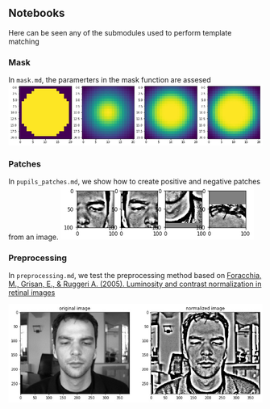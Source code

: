 ## Notebooks
Here can be seen any of the submodules used to perform template matching

### Mask
In `mask.md`, the paramerters in the mask function are assesed
![Mask](https://github.com/pierreglaser/templatematching-mva/blob/master/report/plots/mask.jpg)

### Patches
In `pupils_patches.md`, we show how to create positive and negative patches from an image.
![patches](https://github.com/pierreglaser/templatematching-mva/blob/master/report/plots/patches.png)

### Preprocessing
In `preprocessing.md`, we test the preprocessing method based on [Foracchia, M., Grisan, E., & Ruggeri A. (2005). Luminosity and contrast normalization in retinal images](https://s3.amazonaws.com/academia.edu.documents/50305655/Luminosity_and_contrast_normalization_in20161114-27469-1jvyv58.pdf?response-content-disposition=inline%3B%20filename%3DLuminosity_and_contrast_normalization_in.pdf&X-Amz-Algorithm=AWS4-HMAC-SHA256&X-Amz-Credential=ASIATUSBJ6BAN7DJ6A2X%2F20200418%2Fus-east-1%2Fs3%2Faws4_request&X-Amz-Date=20200418T110207Z&X-Amz-Expires=3600&X-Amz-Security-Token=IQoJb3JpZ2luX2VjELr%2F%2F%2F%2F%2F%2F%2F%2F%2F%2FwEaCXVzLWVhc3QtMSJHMEUCIA9BQz1H9rDpM4W0tyHl5b5X7hV1de4pXngb6eMUguztAiEA3DcRPzVyzUeFmsZz9ag3%2FnHenxQMk5yDK6g6jHC4hPgqvQMI0v%2F%2F%2F%2F%2F%2F%2F%2F%2F%2FARAAGgwyNTAzMTg4MTEyMDAiDG46JYQ2BVAeFl3ehCqRA7YCqNGP%2F5QZDzRM%2Fmd9fqkDyqULordkXS5uDZhfbiJ86L9uwERDjmFVgFy5nehCs7Dkh5JPvSbIntt8F2tG6hwKgzAmY4anKIuOsFWXw1qpBh0StzoWBgVkbgkpcEPH7azg4Y2bikCEBLnS7P9x%2BMXOoMZAuJ977m%2FdJjTdV1g9dSciVqVuBdHdL2Y9SadqY4ao9OZ5LgH7Og0z4RO00G3fuuO4wE%2Fc2MTqkyJF5MIbMNbxMXgTdYGBYYpH1KhR117VxyoqyfI94zcWgHxASl1AGDg3FFAIRn%2B8qC1SUCcLN3dtElVFVrRpdOSO0HXQNSK5vthPQ%2FE2g%2F9bh%2Bu56SdWj8s2MqyycfEm%2Btwc2mVeseS6dRvvPMDXrloWYdieg1SxSwHSYLI1vSdYUi4q3e9GOqjaUzfJ3pYPxu0k9R9NootkHdM7ny8k9Fd%2FM6hJ8dbBKyZ0T%2BBLcIsYt2MQOad16vGCKW6G9L1JjCpEtSYC5H3NVcKVrBLurXEn8PmoZHROettECZgfV2ZKajVQvz6gMJ6L6%2FQFOusB8yWI00XsMqx5vC02NR%2FOTiE7w2XEi%2F57jtS5PFoZUVMs77kLMAaMfGxJWQKjC5DoZyV2Nr0yVsBX8JwMJxxYekTbTWsqq3NgRA4%2BUQ9NV3hT87Qsz2PzJJKXp9GJL%2FiGuI4suEErNatOjpA%2BM3Gx0O%2Br5sSiRegHifjcAzQh%2BVKrVTu%2F2ZNTxjvcaZ%2B8GfTJ%2FmwWoHmxoBU3m6lp8I1VdxLEd3cVD4qhGSnB8rnbhMiET2DWkoSPqC3UcUBuppYFn%2BSQc7CQ9xqgfE9vB1xwwVfBcW4RlNDA03dHt0qSR9GB6j6N011Fp%2FWBfQ%3D%3D&X-Amz-SignedHeaders=host&X-Amz-Signature=27db7e232eaa834b6169201fbbcd35f5d147966e3fa607a3e5ccea93a43bf8dd)

![Normalization](https://github.com/pierreglaser/templatematching-mva/blob/master/report/plots/normalized_img.jpeg)



